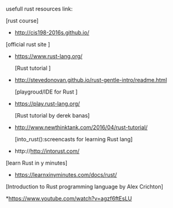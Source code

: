 usefull rust resources link:

  [rust course]

  * http://cis198-2016s.github.io/
  
  [official rust site ]
  
  * https://www.rust-lang.org/
 	
 	[Rust tutorial ]
  
  * http://stevedonovan.github.io/rust-gentle-intro/readme.html
    
    [playgroud/IDE for Rust  ]
  
  * https://play.rust-lang.org/
  
    [Rust tutorial by derek banas]
  
  * http://www.newthinktank.com/2016/04/rust-tutorial/
  
     [into_rust():screencasts for learning Rust lang]
  
  * http://http://intorust.com/
  
  [learn Rust in y minutes]
  
  * https://learnxinyminutes.com/docs/rust/
  
  [Introduction to Rust programming language by Alex Crichton]
  
  *https://www.youtube.com/watch?v=agzf6ftEsLU

  
